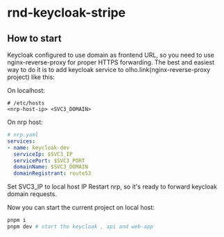 # rnd-keycloak-stripe

## How to start

Keycloak configured to use domain as frontend URL, so you need to use nginx-reverse-proxy for proper HTTPS forwarding.
The best and easiest way to do it is to add keycloak service to olho.link(nginx-reverse-proxy project) like this:

On localhost:

```text
# /etc/hosts
<nrp-host-ip> <SVC3_DOMAIN>
```

On nrp host:

```yaml
# nrp.yaml
services:
- name: keycloak-dev
  serviceIp: $SVC3_IP
  servicePort: $SVC3_PORT
  domainName: $SVC3_DOMAIN
  domainRegistrant: route53  
```

Set SVC3_IP to local host IP
Restart nrp, so it's ready to forward keycloak domain requests.

Now you can start the current project on local host:

```bash
pnpm i
pnpm dev # start the keycloak , api and web-app
```
